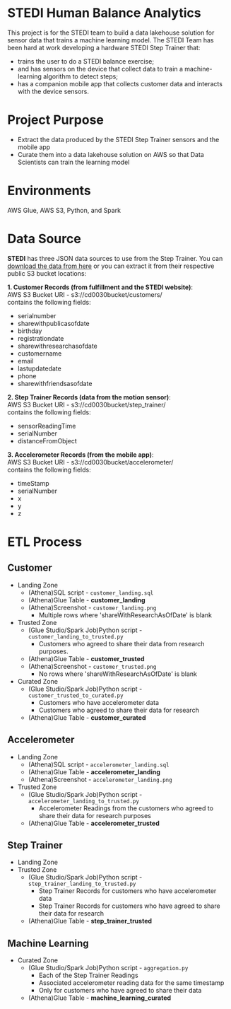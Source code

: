 # STEDI Human Balance Analytics
This project is for the STEDI team to build a data lakehouse solution for sensor data that trains a machine learning model.
The STEDI Team has been hard at work developing a hardware STEDI Step Trainer that:
- trains the user to do a STEDI balance exercise;
- and has sensors on the device that collect data to train a machine-learning algorithm to detect steps;
- has a companion mobile app that collects customer data and interacts with the device sensors.
# Project Purpose
- Extract the data produced by the STEDI Step Trainer sensors and the mobile app
- Curate them into a data lakehouse solution on AWS so that Data Scientists can train the learning model
# Environments
AWS Glue, AWS S3, Python, and Spark
# Data Source
**STEDI** has three JSON data sources to use from the Step Trainer. You can [download the data from here](https://video.udacity-data.com/topher/2022/June/62be2ed5_stedihumanbalanceanalyticsdata/stedihumanbalanceanalyticsdata.zip) or you can extract it from their respective public S3 bucket locations:

**1. Customer Records (from fulfillment and the STEDI website)**:
<br>AWS S3 Bucket URI - s3://cd0030bucket/customers/
<br>contains the following fields:
- serialnumber
- sharewithpublicasofdate
- birthday
- registrationdate
- sharewithresearchasofdate
- customername
- email
- lastupdatedate
- phone
- sharewithfriendsasofdate

**2. Step Trainer Records (data from the motion sensor)**:
<br>AWS S3 Bucket URI - s3://cd0030bucket/step_trainer/
<br>contains the following fields:
- sensorReadingTime
- serialNumber
- distanceFromObject

**3. Accelerometer Records (from the mobile app)**:
<br>AWS S3 Bucket URI - s3://cd0030bucket/accelerometer/
<br>contains the following fields:
- timeStamp
- serialNumber
- x
- y
- z

# ETL Process
## Customer
- Landing Zone
  - (Athena)SQL script - `customer_landing.sql`
  - (Athena)Glue Table - **customer_landing**
  - (Athena)Screenshot - `customer_landing.png`
    - Multiple rows where 'shareWithResearchAsOfDate' is blank
- Trusted Zone
  - (Glue Studio/Spark Job)Python script - `customer_landing_to_trusted.py`
    - Customers who agreed to share their data from research purposes.
  - (Athena)Glue Table - **customer_trusted**
  - (Athena)Screenshot - `customer_trusted.png`
    - No rows where 'shareWithResearchAsOfDate' is blank
- Curated Zone
  - (Glue Studio/Spark Job)Python script - `customer_trusted_to_curated.py`
    - Customers who have accelerometer data
    - Customers who agreed to share their data for research
  - (Athena)Glue Table - **customer_curated**
## Accelerometer
- Landing Zone
  - (Athena)SQL script - `accelerometer_landing.sql`
  - (Athena)Glue Table - **accelerometer_landing**
  - (Athena)Screenshot - `accelerometer_landing.png`
- Trusted Zone
  - (Glue Studio/Spark Job)Python script - `accelerometer_landing_to_trusted.py`
    - Accelerometer Readings from the customers who agreed to share their data for research purposes
  - (Athena)Glue Table - **accelerometer_trusted**
## Step Trainer
- Landing Zone
- Trusted Zone
  - (Glue Studio/Spark Job)Python script - `step_trainer_landing_to_trusted.py`
    - Step Trainer Records for customers who have accelerometer data
    - Step Trainer Records for customers who have agreed to share their data for research
  - (Athena)Glue Table - **step_trainer_trusted**
## Machine Learning
- Curated Zone
  - (Glue Studio/Spark Job)Python script - `aggregation.py`
    - Each of the Step Trainer Readings
    - Associated accelerometer reading data for the same timestamp
    - Only for customers who have agreed to share their data
  - (Athena)Glue Table - **machine_learning_curated**

